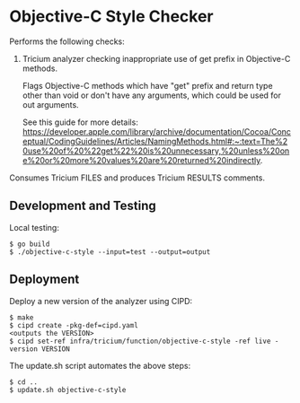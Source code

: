 # Objective-C Style Checker

Performs the following checks:

1. Tricium analyzer checking inappropriate use of get prefix in Objective-C
   methods.

   Flags Objective-C methods which have "get" prefix and return type other than
   void or don't have any arguments, which could be used for out arguments.

   See this guide for more details:
   https://developer.apple.com/library/archive/documentation/Cocoa/Conceptual/CodingGuidelines/Articles/NamingMethods.html#:~:text=The%20use%20of%20%22get%22%20is%20unnecessary,%20unless%20one%20or%20more%20values%20are%20returned%20indirectly.

Consumes Tricium FILES and produces Tricium RESULTS comments.

## Development and Testing

Local testing:

```
$ go build
$ ./objective-c-style --input=test --output=output
```

## Deployment

Deploy a new version of the analyzer using CIPD:

```
$ make
$ cipd create -pkg-def=cipd.yaml
<outputs the VERSION>
$ cipd set-ref infra/tricium/function/objective-c-style -ref live -version VERSION
```

The update.sh script automates the above steps:
```
$ cd ..
$ update.sh objective-c-style
```
